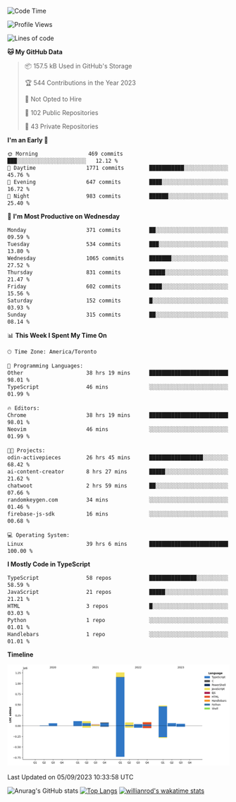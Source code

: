 <!--START_SECTION:waka-->
![Code Time](http://img.shields.io/badge/Code%20Time-540%20hrs%205%20mins-blue)

![Profile Views](http://img.shields.io/badge/Profile%20Views-0-blue)

![Lines of code](https://img.shields.io/badge/From%20Hello%20World%20I%27ve%20Written-2.4%20million%20lines%20of%20code-blue)

**🐱 My GitHub Data** 

> 📦 157.5 kB Used in GitHub's Storage 
 > 
> 🏆 544 Contributions in the Year 2023
 > 
> 🚫 Not Opted to Hire
 > 
> 📜 102 Public Repositories 
 > 
> 🔑 43 Private Repositories 
 > 
**I'm an Early 🐤** 

```text
🌞 Morning                469 commits         ███░░░░░░░░░░░░░░░░░░░░░░   12.12 % 
🌆 Daytime                1771 commits        ███████████░░░░░░░░░░░░░░   45.76 % 
🌃 Evening                647 commits         ████░░░░░░░░░░░░░░░░░░░░░   16.72 % 
🌙 Night                  983 commits         ██████░░░░░░░░░░░░░░░░░░░   25.40 % 
```
📅 **I'm Most Productive on Wednesday** 

```text
Monday                   371 commits         ██░░░░░░░░░░░░░░░░░░░░░░░   09.59 % 
Tuesday                  534 commits         ███░░░░░░░░░░░░░░░░░░░░░░   13.80 % 
Wednesday                1065 commits        ███████░░░░░░░░░░░░░░░░░░   27.52 % 
Thursday                 831 commits         █████░░░░░░░░░░░░░░░░░░░░   21.47 % 
Friday                   602 commits         ████░░░░░░░░░░░░░░░░░░░░░   15.56 % 
Saturday                 152 commits         █░░░░░░░░░░░░░░░░░░░░░░░░   03.93 % 
Sunday                   315 commits         ██░░░░░░░░░░░░░░░░░░░░░░░   08.14 % 
```


📊 **This Week I Spent My Time On** 

```text
🕑︎ Time Zone: America/Toronto

💬 Programming Languages: 
Other                    38 hrs 19 mins      █████████████████████████   98.01 % 
TypeScript               46 mins             ░░░░░░░░░░░░░░░░░░░░░░░░░   01.99 % 

🔥 Editors: 
Chrome                   38 hrs 19 mins      █████████████████████████   98.01 % 
Neovim                   46 mins             ░░░░░░░░░░░░░░░░░░░░░░░░░   01.99 % 

🐱‍💻 Projects: 
odin-activepieces        26 hrs 45 mins      █████████████████░░░░░░░░   68.42 % 
ai-content-creator       8 hrs 27 mins       █████░░░░░░░░░░░░░░░░░░░░   21.62 % 
chatwoot                 2 hrs 59 mins       ██░░░░░░░░░░░░░░░░░░░░░░░   07.66 % 
randomkeygen.com         34 mins             ░░░░░░░░░░░░░░░░░░░░░░░░░   01.46 % 
firebase-js-sdk          16 mins             ░░░░░░░░░░░░░░░░░░░░░░░░░   00.68 % 

💻 Operating System: 
Linux                    39 hrs 6 mins       █████████████████████████   100.00 % 
```

**I Mostly Code in TypeScript** 

```text
TypeScript               58 repos            ███████████████░░░░░░░░░░   58.59 % 
JavaScript               21 repos            █████░░░░░░░░░░░░░░░░░░░░   21.21 % 
HTML                     3 repos             █░░░░░░░░░░░░░░░░░░░░░░░░   03.03 % 
Python                   1 repo              ░░░░░░░░░░░░░░░░░░░░░░░░░   01.01 % 
Handlebars               1 repo              ░░░░░░░░░░░░░░░░░░░░░░░░░   01.01 % 
```



**Timeline**

![Lines of Code chart](https://raw.githubusercontent.com/wise-introvert/wise-introvert/master/assets/bar_graph.png)


 Last Updated on 05/09/2023 10:33:58 UTC
<!--END_SECTION:waka-->

![Anurag's GitHub stats](https://github-readme-stats.vercel.app/api?username=wise-introvert&count_private=true&show_icons=true)
[![Top Langs](https://github-readme-stats.vercel.app/api/top-langs/?username=wise-introvert&langs_count=10)](https://github.com/anuraghazra/github-readme-stats)
[![willianrod's wakatime stats](https://github-readme-stats.vercel.app/api/wakatime?username=wiseintrovert)](https://github.com/anuraghazra/github-readme-stats)
